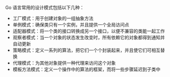 Go 语言常用的设计模式包括以下几种：

- 工厂模式：用于创建对象的一组抽象方法
- 单例模式：确保类只有一个实例，并且提供一个全局访问点
- 适配器模式：将一个类的接口转换成另一个接口，以便不兼容的类能一起工作
- 观察者模式：当一个对象的状态发生改变时，所有依赖它的对象都得到通知并自动更新
- 策略模式：定义一系列的算法，把它们一个个封装起来，并且使它们可相互替换
- 代理模式：为其他对象提供一种代理来访问这个对象
- 模板方法模式：定义一个操作中的算法的框架，而将一些步骤延迟到子类中
